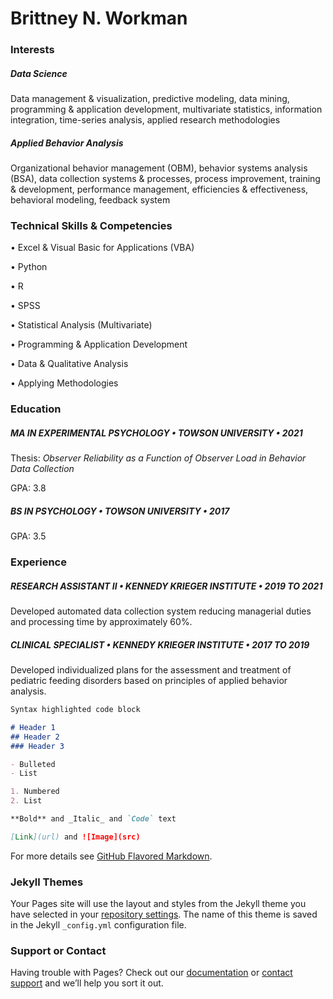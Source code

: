 # Brittney N. Workman


### **Interests**

##### Data Science
Data management & visualization, predictive modeling, data mining, programming & application development, multivariate statistics, information integration, time-series analysis, applied research methodologies

##### Applied Behavior Analysis
Organizational behavior management (OBM), behavior systems analysis (BSA), data collection systems & processes, process improvement, training & development, performance management, efficiencies & effectiveness, behavioral modeling, feedback system



### **Technical Skills & Competencies**

•	Excel & Visual Basic for Applications (VBA)

•	Python

•	R

•	SPSS

•	Statistical Analysis (Multivariate)

•	Programming & Application Development

•	Data & Qualitative Analysis

•	Applying Methodologies



### **Education**

##### **MA IN EXPERIMENTAL PSYCHOLOGY • TOWSON UNIVERSITY • 2021**

Thesis: *Observer Reliability as a Function of Observer Load in Behavior Data Collection*

GPA: 3.8

##### **BS IN PSYCHOLOGY • TOWSON UNIVERSITY • 2017**

GPA: 3.5



### **Experience**

##### **RESEARCH ASSISTANT II • KENNEDY KRIEGER INSTITUTE • 2019 TO 2021**

Developed automated data collection system reducing managerial duties and processing time by approximately 60%.

##### **CLINICAL SPECIALIST • KENNEDY KRIEGER INSTITUTE • 2017 TO 2019**

Developed individualized plans for the assessment and treatment of pediatric feeding disorders based on principles of applied behavior analysis.




```markdown
Syntax highlighted code block

# Header 1
## Header 2
### Header 3

- Bulleted
- List

1. Numbered
2. List

**Bold** and _Italic_ and `Code` text

[Link](url) and ![Image](src)
```

For more details see [GitHub Flavored Markdown](https://guides.github.com/features/mastering-markdown/).

### Jekyll Themes

Your Pages site will use the layout and styles from the Jekyll theme you have selected in your [repository settings](https://github.com/git-Jeriah/git-jeriah.github.io/settings/pages). The name of this theme is saved in the Jekyll `_config.yml` configuration file.

### Support or Contact

Having trouble with Pages? Check out our [documentation](https://docs.github.com/categories/github-pages-basics/) or [contact support](https://support.github.com/contact) and we’ll help you sort it out.
